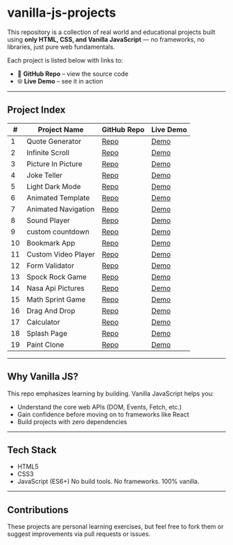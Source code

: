# vanilla-js-projects

This repository is a collection of real world and educational projects built using **only HTML, CSS, and Vanilla JavaScript** — no frameworks, no libraries, just pure web fundamentals.

Each project is listed below with links to:
- 🔗 **GitHub Repo** – view the source code
- 🌐 **Live Demo** – see it in action
---
## Project Index

| #   | Project Name        | GitHub Repo                                               | Live Demo                                                |
| --- | ------------------- | --------------------------------------------------------- | -------------------------------------------------------- |
| 1   | Quote Generator     | [Repo](https://github.com/Abdo-Rabea/quote-generator)     | [Demo](https://abdo-rabea.github.io/quote-generator/)    |
| 2   | Infinite Scroll     | [Repo](https://github.com/Abdo-Rabea/infinite-scroll)     | [Demo](https://abdo-rabea.github.io/infinite-scroll)     |
| 3   | Picture In Picture  | [Repo](https://github.com/Abdo-Rabea/picture-in-picture)  | [Demo](https://abdo-rabea.github.io/picture-in-picture)  |
| 4   | Joke Teller         | [Repo](https://github.com/Abdo-Rabea/joke-teller)         | [Demo](https://abdo-rabea.github.io/joke-teller)         |
| 5   | Light Dark Mode     | [Repo](https://github.com/Abdo-Rabea/light-dark-mode)     | [Demo](https://abdo-rabea.github.io/light-dark-mode)     |
| 6   | Animated Template   | [Repo](https://github.com/Abdo-Rabea/animated-template)   | [Demo](https://abdo-rabea.github.io/animated-template)   |
| 7   | Animated Navigation | [Repo](https://github.com/Abdo-Rabea/animated-navigation) | [Demo](https://abdo-rabea.github.io/animated-navigation) |
| 8   | Sound Player        | [Repo](https://github.com/Abdo-Rabea/sound-player)        | [Demo](https://abdo-rabea.github.io/sound-player)        |
| 9   | custom countdown    | [Repo](https://github.com/Abdo-Rabea/custom-countdown)    | [Demo](https://abdo-rabea.github.io/custom-countdown)    |
| 10  | Bookmark App        | [Repo](https://github.com/Abdo-Rabea/bookmark-app)        | [Demo](https://abdo-rabea.github.io/bookmark-app)        |
| 11  | Custom Video Player | [Repo](https://github.com/Abdo-Rabea/video-player)        | [Demo](https://abdo-rabea.github.io/video-player)        |
| 12  | Form Validator      | [Repo](https://github.com/Abdo-Rabea/form-validator)      | [Demo](https://abdo-rabea.github.io/form-validator)      |
| 13  | Spock Rock Game     | [Repo](https://github.com/Abdo-Rabea/spock-rock-game)     | [Demo](https://abdo-rabea.github.io/spock-rock-game)     |
| 14  | Nasa Api Pictures   | [Repo](https://github.com/Abdo-Rabea/nasa-api-pictures)   | [Demo](https://abdo-rabea.github.io/nasa-api-pictures)   |
| 15  | Math Sprint Game    | [Repo](https://github.com/Abdo-Rabea/math-sprint-game)    | [Demo](https://abdo-rabea.github.io/math-sprint-game)    |
| 16  | Drag And Drop       | [Repo](https://github.com/Abdo-Rabea/drag-and-drop)       | [Demo](https://abdo-rabea.github.io/drag-and-drop)       |
| 17  | Calculator          | [Repo](https://github.com/Abdo-Rabea/calculator)          | [Demo](https://abdo-rabea.github.io/calculator)          |
| 18  | Splash Page         | [Repo](https://github.com/Abdo-Rabea/splash-page)         | [Demo](https://abdo-rabea.github.io/splash-page)         |
| 19  | Paint Clone         | [Repo](https://github.com/Abdo-Rabea/paint-clone)         | [Demo](https://abdo-rabea.github.io/paint-clone)         |

---

## Why Vanilla JS?

This repo emphasizes learning by building. Vanilla JavaScript helps you:
- Understand the core web APIs (DOM, Events, Fetch, etc.)
- Gain confidence before moving on to frameworks like React
- Build projects with zero dependencies

---
## Tech Stack

- HTML5
- CSS3
- JavaScript (ES6+)
No build tools. No frameworks. 100% vanilla.

---
## Contributions

These projects are personal learning exercises, but feel free to fork them or suggest improvements via pull requests or issues.